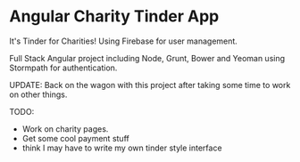 # Angular Charity Tinder App

It's Tinder for Charities! Using Firebase for user management.

Full Stack Angular project including Node, Grunt, Bower and Yeoman using Stormpath for authentication.

UPDATE: Back on the wagon with this project after taking some time to work on other things.

TODO:
 * Work on charity pages.
 * Get some cool payment stuff
 * think I may have to write my own tinder style interface
